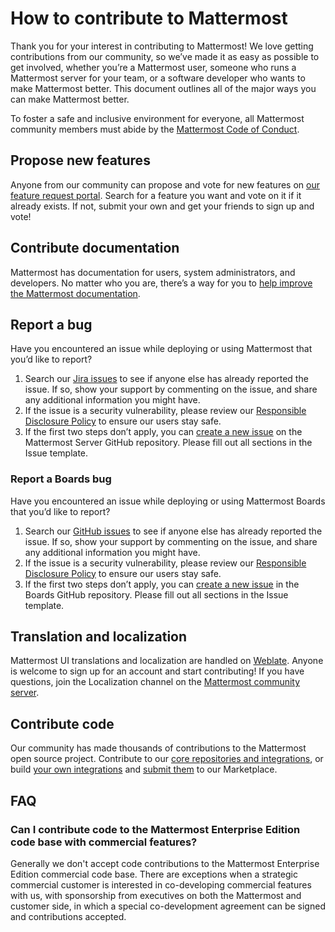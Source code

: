# How to contribute to Mattermost

Thank you for your interest in contributing to Mattermost! We love getting contributions from our community, so we’ve made it as easy as possible to get involved, whether you’re a Mattermost user, someone who runs a Mattermost server for your team, or a software developer who wants to make Mattermost better. This document outlines all of the major ways you can make Mattermost better.

To foster a safe and inclusive environment for everyone, all Mattermost community members must abide by the [Mattermost Code of Conduct](https://handbook.mattermost.com/contributors/mattercon/mattermost-code-of-conduct).

## Propose new features

Anyone from our community can propose and vote for new features on [our feature request portal](https://mattermost.com/suggestions/). Search for a feature you want and vote on it if it already exists. If not, submit your own and get your friends to sign up and vote!

## Contribute documentation

Mattermost has documentation for users, system administrators, and developers. No matter who you are, there’s a way for you to [help improve the Mattermost documentation](https://handbook.mattermost.com/contributors/contributors/ways-to-contribute/documentation-contributions).

## Report a bug

Have you encountered an issue while deploying or using Mattermost that you’d like to report?

1. Search our [Jira issues](https://mattermost.atlassian.net/issues/?jql=) to see if anyone else has already reported the issue. If so, show your support by commenting on the issue, and share any additional information you might have.
2. If the issue is a security vulnerability, please review our [Responsible Disclosure Policy](https://mattermost.com/security-vulnerability-report/) to ensure our users stay safe.
3. If the first two steps don’t apply, you can [create a new issue](https://github.com/mattermost/platform/issues/new) on the Mattermost Server GitHub repository. Please fill out all sections in the Issue template.

### Report a Boards bug

Have you encountered an issue while deploying or using Mattermost Boards that you’d like to report?

1. Search our [GitHub issues](https://github.com/mattermost/focalboard/issues) to see if anyone else has already reported the issue. If so, show your support by commenting on the issue, and share any additional information you might have.
2. If the issue is a security vulnerability, please review our [Responsible Disclosure Policy](https://mattermost.com/security-vulnerability-report/) to ensure our users stay safe.
3. If the first two steps don’t apply, you can [create a new issue](https://github.com/mattermost/focalboard/issues/new/choose) in the Boards GitHub repository. Please fill out all sections in the Issue template.

## Translation and localization

Mattermost UI translations and localization are handled on [Weblate](https://translate.mattermost.com/projects/mattermost/). Anyone is welcome to sign up for an account and start contributing! If you have questions, join the Localization channel on the [Mattermost community server](https://community.mattermost.com/core/channels/localization).

## Contribute code

Our community has made thousands of contributions to the Mattermost open source project. Contribute to our [core repositories and integrations](https://developers.mattermost.com/contribute/getting-started/), or build [your own integrations](https://developers.mattermost.com/integrate/getting-started/) and [submit them](https://spinpunch.wufoo.com/forms/mattermost-integrations-and-installers/) to our Marketplace.

## FAQ

### Can I contribute code to the Mattermost Enterprise Edition code base with commercial features?

Generally we don't accept code contributions to the Mattermost Enterprise Edition commercial code base. There are exceptions when a strategic commercial customer is interested in co-developing commercial features with us, with sponsorship from executives on both the Mattermost and customer side, in which a special co-development agreement can be signed and contributions accepted.

